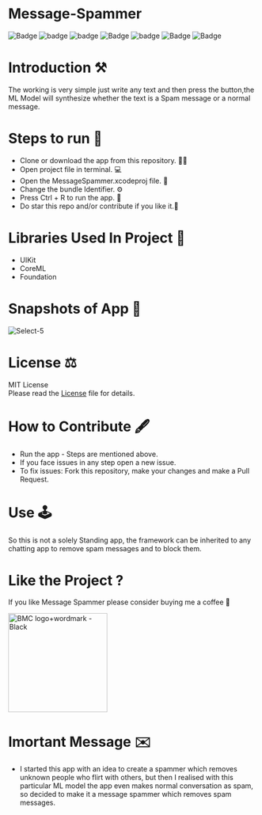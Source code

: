 # Message-Spammer

![Badge](https://img.shields.io/badge/Xcode-11.6-green)
![badge](https://img.shields.io/badge/Swift-5.0-red)
![badge](https://img.shields.io/badge/iOS-13-blue)
![Badge](https://img.shields.io/badge/License-MIT-yellow) 
![badge](https://img.shields.io/badge/Platfrom-iOS-orange)
![Badge](https://img.shields.io/badge/SpamMessage-Analyser-yellowgreen)
![Badge](https://img.shields.io/badge/Spammer-App-orange)

# Introduction ⚒  

The working is very simple just write any text and then press the button,the ML Model will synthesize whether the text is a Spam message or a normal message.

# Steps to run 📲

* Clone or download the app from this repository. 👩‍💻
* Open project file in terminal. 💻
* Open the MessageSpammer.xcodeproj file. 💾
* Change the bundle Identifier. ⚙️
* Press Ctrl + R to run the app. 📲
* Do star this repo and/or contribute if you like it.🙂 

# Libraries Used In Project 📒 

* UIKit <br>
* CoreML
* Foundation

# Snapshots of App 📸

![Select-5](https://user-images.githubusercontent.com/56252259/92326645-5d915e00-f071-11ea-89f7-9c859fb84202.png)

# License ⚖️  

MIT License<br> Please read the [License](https://github.com/gokulnair2001/Message-Spammer/blob/master/LICENSE) file for details.

# How to Contribute 🖋 

* Run the app - Steps are mentioned above.
* If you face issues in any step open a new issue.
* To fix issues: Fork this repository, make your changes and make a Pull Request. 

# Use 🕹

So this is not a solely Standing app, the framework can be inherited to any chatting app to remove spam messages and to block them.

# Like the Project ?
If you like Message Spammer please consider buying me a coffee 🥰

[<img width="200" alt="BMC logo+wordmark - Black" src="https://user-images.githubusercontent.com/56252259/98195548-0c55fb80-1f48-11eb-8293-02131a0d908c.png">](https://www.buymeacoffee.com/gokulnair)

# Imortant Message ✉️

* I started this app with an idea to create a spammer which removes unknown people who flirt with others, but then I realised with this particular ML model the app even makes normal conversation as spam, so decided to make it a message spammer which removes spam messages.

